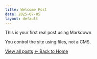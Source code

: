 ```yaml
---
title: Welcome Post
date: 2025-07-05
layout: default
---
```


This is your first real post using Markdown.

You control the site using files, not a CMS.

[View all posts](/posts)
[← Back to Home](/)